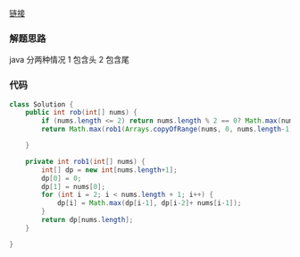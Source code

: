 [链接](https://leetcode-cn.com/problems/house-robber-ii/solution/dp-huan-xing-da-jie-by-user5713q-iqn4/)

### 解题思路
java
分两种情况 1 包含头
          2 包含尾
### 代码

```java
class Solution {
    public int rob(int[] nums) {
        if (nums.length <= 2) return nums.length % 2 == 0? Math.max(nums[1], nums[0]): nums[0];
        return Math.max(rob1(Arrays.copyOfRange(nums, 0, nums.length-1)), rob1(Arrays.copyOfRange(nums, 1, nums.length)));

    }   

    private int rob1(int[] nums) {
        int[] dp = new int[nums.length+1];
        dp[0] = 0;
        dp[1] = nums[0];
        for (int i = 2; i < nums.length + 1; i++) {
            dp[i] = Math.max(dp[i-1], dp[i-2]+ nums[i-1]);
        }
        return dp[nums.length];
    }

}
```
